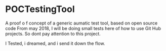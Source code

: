 # POCTestingTool
A proof o f concept of a generic aumatic test tool, based on open source code
From may 2018, I will be doing small tests here of how to use Git Hub projects. So dont pay attention to this project.

I Tested, i dreamed, and i send it down the flow.
